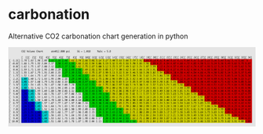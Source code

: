 # carbonation
Alternative CO2 carbonation chart generation in python

![Sample Chart](sample_chart.png?raw=true "Sample carbonation chart for 1.010 specific gravity, 5.0% alcohol, Denver altitude")
